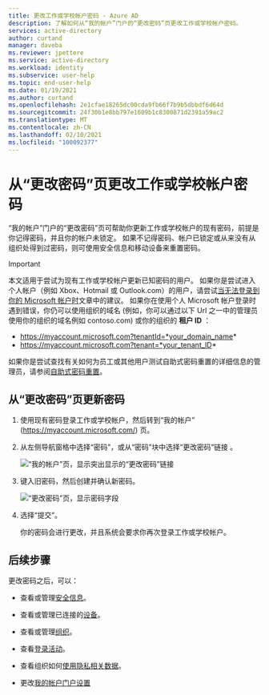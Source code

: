```yaml
---
title: 更改工作或学校帐户密码 - Azure AD
description: 了解如何从“我的帐户”门户的“更改密码”页更改工作或学校帐户密码。
services: active-directory
author: curtand
manager: daveba
ms.reviewer: jpettere
ms.service: active-directory
ms.workload: identity
ms.subservice: user-help
ms.topic: end-user-help
ms.date: 01/19/2021
ms.author: curtand
ms.openlocfilehash: 2e1cfae18265dc00cda9fb66f7b9b5dbbdf6d64d
ms.sourcegitcommit: 24f30b1e8bb797e1609b1c8300871d2391a59ac2
ms.translationtype: MT
ms.contentlocale: zh-CN
ms.lasthandoff: 02/10/2021
ms.locfileid: "100092377"
---
```

# <a name="change-your-work-or-school-account-password-from-the-change-password-page"></a>从“更改密码”页更改工作或学校帐户密码

“我的帐户”门户的“更改密码”页可帮助你更新工作或学校帐户的现有密码，前提是你记得密码，并且你的帐户未锁定。 如果不记得密码、帐户已锁定或从来没有从组织处得到过密码，则可使用安全信息和移动设备来重置密码。

>[!Important]
>本文适用于尝试为现有工作或学校帐户更新已知密码的用户。 如果你是尝试进入个人帐户（例如 Xbox、Hotmail 或 Outlook.com）的用户，请尝试[当无法登录到你的 Microsoft 帐户时](https://support.microsoft.com/help/12429/microsoft-account-sign-in-cant)文章中的建议。 如果你在使用个人 Microsoft 帐户登录时遇到错误，你仍可以使用组织的域名 (例如，你可以通过以下 Url 之一中的管理员使用你的组织的域名例如 contoso.com) 或你的组织的 **租户 ID** ：
>
>   - https://myaccount.microsoft.com?tenantId=*your_domain_name*
>   - https://myaccount.microsoft.com?tenant=*your_tenant_ID*
>
>如果你是尝试查找有关如何为员工或其他用户测试自助式密码重置的详细信息的管理员，请参阅[自助式密码重置](../authentication/tutorial-enable-sspr.md)。

## <a name="update-a-password-from-the-change-password-page"></a>从“更改密码”页更新密码

1. 使用现有密码登录工作或学校帐户，然后转到“我的帐户” (https://myaccount.microsoft.com/) 页。

2. 从左侧导航窗格中选择“密码”，或从“密码”块中选择“更改密码”链接  。

    ![“我的帐户”页，显示突出显示的“更改密码”链接](media/my-account-portal/my-account-portal-change-password.png)

3. 键入旧密码，然后创建并确认新密码。

    ![“更改密码”页，显示密码字段](media/my-account-portal/my-account-portal-change-password-page.png)

4. 选择“提交”。

    你的密码会进行更改，并且系统会要求你再次登录工作或学校帐户。

## <a name="next-steps"></a>后续步骤

更改密码之后，可以：

- 查看或管理[安全信息](./security-info-setup-signin.md)。

- 查看或管理已连接的[设备](my-account-portal-devices-page.md)。

- 查看或管理[组织](my-account-portal-organizations-page.md)。

- 查看[登录活动](my-account-portal-sign-ins-page.md)。

- 查看组织如何[使用隐私相关数据](my-account-portal-privacy-page.md)。

- 更改[我的帐户门户设置](my-account-portal-settings.md)